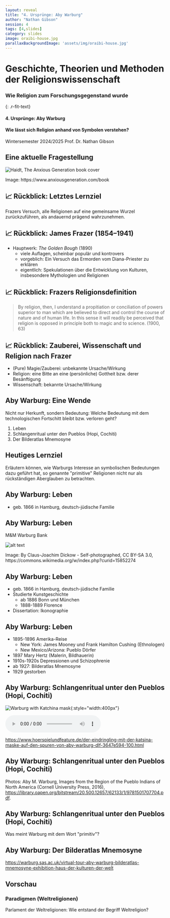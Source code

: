 ```yaml
---
layout: reveal
title: "4. Ursprünge: Aby Warburg"
author: "Nathan Gibson"
session: 4
tags: [4,slides]
category: slides
image: oraibi-house.jpg
parallaxBackgroundImage: 'assets/img/oraibi-house.jpg'
---
```


# Geschichte, Theorien und Methoden der Religionswissenschaft

### Wie Religion zum Forschungsgegenstand wurde
{: .r-fit-text}
  
#### 4. Ursprünge: Aby Warburg
#### Wie lässt sich Religion anhand von Symbolen verstehen?

Wintersemester 2024/2025
Prof. Dr. Nathan Gibson

## Eine aktuelle Fragestellung

![Haidt, The Anxious Generation book cover](../assets/img/haidt-anxious-generation.jpg)

<figcaption>
    Image: https://www.anxiousgeneration.com/book
</figcaption>

## 📈 Rückblick: Letztes Lernziel

Frazers Versuch, alle Religionen auf eine gemeinsame Wurzel zurückzuführen, als andauernd prägend wahrzunehmen.

## 📈 Rückblick: James Frazer (1854–1941)

- Hauptwerk: *The Golden Bough* (1890)
  - viele Auflagen, scheinbar populär und kontrovers
  - vorgeblich: Ein Versuch das Ermorden vom Diana-Priester zu erklären
  - eigentlich: Spekulationen über die Entwicklung von Kulturen, insbesondere Mythologien und Religionen

## 📈 Rückblick: Frazers Religionsdefinition

> By religion, then, I understand a propitiation or conciliation of powers superior to man which are believed to direct and control the course of nature and of human life. In this sense it will readily be perceived that religion is opposed in principle both to magic and to science. (1900, 63)

## 📈 Rückblick: Zauberei, Wissenschaft und Religion nach Frazer

- (Pure) Magie/Zauberei: unbekannte Ursache/Wirkung
- Religion: eine Bitte an eine (persönliche) Gottheit bzw. derer Besänftigung
- Wissenschaft: bekannte Ursache/Wirkung

## Aby Warburg: Eine Wende

Nicht nur Herkunft, sondern Bedeutung: Welche Bedeutung mit dem technologischen Fortschitt bleibt bzw. verloren geht?

1. Leben
2. Schlangenritual unter den Pueblos (Hopi, Cochiti)
3. Der Bilderatlas Mnemosyne

## Heutiges Lernziel

Erläutern können, wie Warburgs Interesse an symbolischen Bedeutungen dazu geführt hat, so genannte "primitive" Religionen nicht nur als rückständigen Aberglauben zu betrachten.

## Aby Warburg: Leben

- geb. 1866 in Hamburg, deutsch-jüdische Familie


## Aby Warburg: Leben

M&M Warburg Bank

![alt text](../assets/img/warburg-bank.jpg)

<figcaption>
    Image: By Claus-Joachim Dickow - Self-photographed, CC BY-SA 3.0, https://commons.wikimedia.org/w/index.php?curid=15852274
</figcaption>

## Aby Warburg: Leben

- geb. 1866 in Hamburg, deutsch-jüdische Familie
- Studierte Kunstgeschichte
  - ab 1886 Bonn und München
  - 1888-1889 Florence
- Dissertation: Ikonographie

## Aby Warburg: Leben

- 1895-1896 Amerika-Reise 
  - New York: James Mooney und Frank Hamilton Cushing (Ethnologen)
  - New Mexico/Arizona: Pueblo Dörfer
- 1897 Mary Hertz (Malerin, Bildhauerin)
- 1910s-1920s Depressionen und Schizophrenie
- ab 1927: Bilderatlas Mnemosyne
- 1929 gestorben

## Aby Warburg: Schlangenritual unter den Pueblos (Hopi, Cochiti)

![Warburg with Katchina mask](../assets/img/warbug-avec-masque-katchina1.jpg){:style="width:400px"}

<audio width='450' controls>
    <source src='https://download.deutschlandfunk.de/file/dradio/2024/02/02/der_eindringling_mit_der_katsina_maske_auf_den_spuren_von_dlf_20240202_2005_3647e594.mp3' type='audio/mp3'>
</audio>

<https://www.hoerspielundfeature.de/der-eindringling-mit-der-katsina-maske-auf-den-spuren-von-aby-warburg-dlf-3647e594-100.html>

## Aby Warburg: Schlangenritual unter den Pueblos (Hopi, Cochiti)

Photos: Aby M. Warburg, Images from the Region of the Pueblo Indians of North America (Cornell University Press, 2016), <https://library.oapen.org/bitstream/20.500.12657/62133/1/9781501707704.pdf>.

## Aby Warburg: Schlangenritual unter den Pueblos (Hopi, Cochiti)

Was meint Warburg mit dem Wort "primitiv"?

## Aby Warburg: Der Bilderatlas Mnemosyne

<https://warburg.sas.ac.uk/virtual-tour-aby-warburg-bilderatlas-mnemosyne-exhibition-haus-der-kulturen-der-welt>


## Vorschau

### Paradigmen (Weltreligionen)	
Parlament der Weltreligionen: Wie entstand der Begriff Weltreligion?
